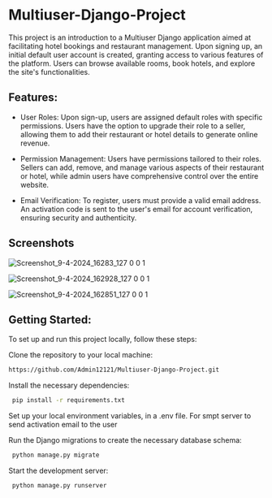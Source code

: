 
#  Multiuser-Django-Project

This project is an introduction to a Multiuser Django application aimed at facilitating hotel bookings and restaurant management. Upon signing up, an initial default user account is created, granting access to various features of the platform. Users can browse available rooms, book hotels, and explore the site's functionalities.


## Features:

- User Roles: Upon sign-up, users are assigned default roles with specific permissions. Users have the option to upgrade their role to a seller, allowing them to add their restaurant or hotel details to generate online revenue.

- Permission Management: Users have permissions tailored to their roles. Sellers can add, remove, and manage various aspects of their restaurant or hotel, while admin users have comprehensive control over the entire website.

- Email Verification: To register, users must provide a valid email address. An activation code is sent to the user's email for account verification, ensuring security and authenticity.

## Screenshots
![Screenshot_9-4-2024_16283_127 0 0 1](https://github.com/Admin12121/Multiuser-Django-Project/assets/131951081/b7f7a803-c6da-47b3-8381-9fe1e561eec5)

![Screenshot_9-4-2024_162928_127 0 0 1](https://github.com/Admin12121/Multiuser-Django-Project/assets/131951081/ce3353d2-2874-4ac3-9067-4ffc8771f04b)

![Screenshot_9-4-2024_162851_127 0 0 1](https://github.com/Admin12121/Multiuser-Django-Project/assets/131951081/6b3ee2b4-f3da-4426-8a2c-9abe0708fb4e)


## Getting Started:


To set up and run this project locally, follow these steps:

Clone the repository to your local machine:
```bash
https://github.com/Admin12121/Multiuser-Django-Project.git
```
Install the necessary dependencies:

```bash
 pip install -r requirements.txt
```

Set up your local environment variables, in a .env file. For smpt server to send activation email to the user

Run the Django migrations to create the necessary database schema:
```bash
 python manage.py migrate
```

Start the development server:
```bash
 python manage.py runserver
```
